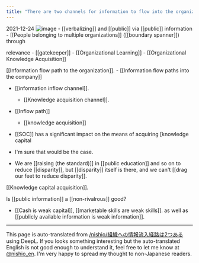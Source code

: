 ```yaml
---
title: "There are two channels for information to flow into the organization"
---
```


2021-12-24
![image](https://gyazo.com/ccea1a6e27f1b5b379b923b278f71267/thumb/1000)
    - [[verbalizing]] and [[public]] via [[public]] information
    - [[People belonging to multiple organizations]] ([[boundary spanner]]) through

relevance
    - [[gatekeeper]]
    - [[Organizational Learning]]
    - [[Organizational Knowledge Acquisition]]


[[Information flow path to the organization]].
    - [[Information flow paths into the company]]
- [[information inflow channel]].
    - [[Knowledge acquisition channel]].
- [[Inflow path]]
    - [[knowledge acquisition]]

- [[SOC]] has a significant impact on the means of acquiring [knowledge capital
- I'm sure that would be the case.
- We are [[raising (the standard)]] in [[public education]] and so on to reduce [[disparity]], but [[disparity]] itself is there, and we can't [[drag our feet to reduce disparity]].

[[Knowledge capital acquisition]].

Is [[public information]] a [[non-rivalrous]] good?

- [[Cash is weak capital]], [[marketable skills are weak skills]].
as well as [[publicly available information is weak information]].

---
This page is auto-translated from [/nishio/組織への情報流入経路は2つある](https://scrapbox.io/nishio/組織への情報流入経路は2つある) using DeepL. If you looks something interesting but the auto-translated English is not good enough to understand it, feel free to let me know at [@nishio_en](https://twitter.com/nishio_en). I'm very happy to spread my thought to non-Japanese readers.